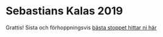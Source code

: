 # Sebastians Kalas 2019
Grattis! Sista och förhoppningsvis [bästa stoppet hittar ni här](http://maps.google.com/maps?q=57.715555,11.9038366) 
